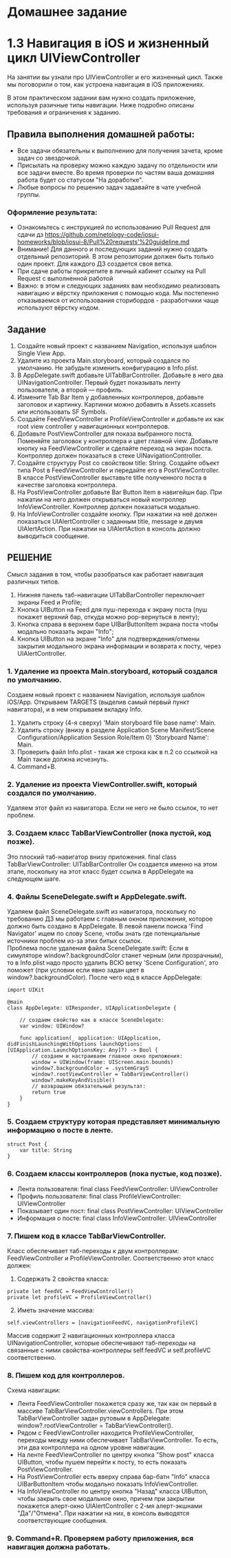 # Домашнее задание
# 1.3 Навигация в iOS и жизненный цикл UIViewController
На занятии вы узнали про UIViewController и его жизненный цикл. Также мы поговорили о том, как устроена навигация в iOS приложениях.

В этом практическом задании вам нужно создать приложение, используя разичные типы навигации. Ниже подробно описаны требования и ограничения к заданию.

## Правила выполнения домашней работы:
- Все задачи обязательны к выполнению для получения зачета, кроме задач со звездочкой. 
- Присылать на проверку можно каждую задачу по отдельности или все задачи вместе. Во время проверки по частям ваша домашняя работа будет со статусом "На доработке".
- Любые вопросы по решению задач задавайте в чате учебной группы.
### Оформление результата:
- Ознакомьтесь с инструкцией по использованию Pull Request для сдачи дз https://github.com/netology-code/iosui-homeworks/blob/iosui-8/Pull%20requests'%20guideline.md
- Внимание! Для данного и последующих заданий нужно создать отдельный репозиторий. В этом репозитории должен быть только один проект. Для каждого ДЗ создается своя ветка.
- При сдаче работы прикрепите в личный кабинет ссылку на Pull Request с выполненной работой
- Важно: в этом и следующих заданиях вам необходимо реализовать навигацию и вёрстку приложения с помощью кода. Мы постепенно отказываемся от использования сторибордов - разработчики чаще используют вёрстку кодом.

## Задание
1. Создайте новый проект с названием Navigation, используя шаблон Single View App.
2. Удалите из проекта Main.storyboard, который создался по умолчанию. Не забудьте изменить конфигурацию в Info.plist.
3. В AppDelegate.swift добавьте UITabBarController. Добавьте в него два UINavigationController. Первый будет показывать ленту пользователя, а второй — профиль.
4. Измените Tab Bar Item у добавленных контроллеров, добавьте заголовок и картинку. Картинки можно добавить в Assets.xcassets или использовать SF Symbols.
5. Создайте FeedViewController и ProfileViewController и добавьте их как root view controller у навигационных контроллеров.
6. Добавьте PostViewController для показа выбранного поста. Поменяйте заголовок у контроллера и цвет главной view. Добавьте кнопку на FeedViewController и сделайте переход на экран поста. Контроллер должен показаться в стеке UINavigationController.
7. Создайте структуру Post со свойством title: String. Создайте объект типа Post в FeedViewController и передайте его в PostViewController. В классе PostViewController выставьте title полученного поста в качестве заголовка контроллера.
8. На PostViewController добавьте Bar Button Item в навигейшн бар. При нажатии на него должен открываться новый контроллер InfoViewController. Контроллер должен показаться модально.
9. На InfoViewController создайте кнопку. При нажатии на неё должен показаться UIAlertController с заданным title, message и двумя UIAlertAction. При нажатии на UIAlertAction в консоль должно выводиться сообщение.

## РЕШЕНИЕ
Смысл задания в том, чтобы разобраться как работает навигация различных типов.
1. Нижняя панель таб-навигации UITabBarController переключает экраны Feed и Profile;
2. Кнопка UIButton на Feed для пуш-перехода к экрану поста (пуш покажет верхний бар, откуда можно pop-вернуться в ленту);
3. Кнопка справа в верхнем баре UIBarButtonItem экрана поста чтобы модально показать экран "Info";
4. Кнопка UIButton на экране "Info" для подтверждения/отмены закрытия модального экрана информации и возврата к посту, через UIAlertController. 

### 1. Удаление из проекта Main.storyboard, который создался по умолчанию. 
Создаем новый проект с названием Navigation, используя шаблон iOS/App.
Открываем TARGETS (выделив самый первый пункт навигатора), и в нем открываем вкладку Info.
1) Удалить строку (4-я сверху) 'Main storyboard file base name': Main.
2) Удалить строку (внизу в разделе Application Scene Manifest/Scene Configuratiion/Application Session Role/Item 0) 'Storyboard Name': Main.
3) Проверить файл Info.plist - такая же строка как в п.2 со ссылкой на Main также должна исчезнуть.
4) Command+B.

### 2. Удаление из проекта ViewController.swift, который создался по умолчанию.
Удаляем этот файл из навигатора. Если не него не было ссылок, то нет проблем.

### 3. Создаем класс TabBarViewController (пока пустой, код позже).
Это плоский таб-навигатор внизу приложения.
final class TabBarViewController: UITabBarController
Он создается именно на этом этапе, поскольку на этот класс будет ссылка в AppDelegate на следующем шаге. 

### 4. Файлы SceneDelegate.swift и AppDelegate.swift.
Удаляем файл SceneDelegate.swift из навигатора, поскольку по требованию ДЗ мы работаем с главным окном приложения, которое должно быть создано в AppDelegate.
В левой панели поиска 'Find Navigator' ищем по слову Scene, чтобы знать где потенциальные источники проблем из-за этих битых ссылок.  
Проблема после удаления файла SceneDelegate.swift:
Если в симуляторе window?.backgroundColor станет черным (или прозрачным), то
в Info.plist надо просто удалить ВСЮ ветку 'Scene Configuration', это поможет (при условии если явно задан цвет в window?.backgroundColor).
После чего код в классе AppDelegate:
```
import UIKit

@main
class AppDelegate: UIResponder, UIApplicationDelegate {

    // создаем свойство как в классе SceneDelegate:
    var window: UIWindow?

    func application(_ application: UIApplication, didFinishLaunchingWithOptions launchOptions: [UIApplication.LaunchOptionsKey: Any]?) -> Bool {
        // создаем и настраиваем главное окно приложения:
        window = UIWindow(frame: UIScreen.main.bounds)
        window?.backgroundColor = .systemGray5
        window?.rootViewController = TabBarViewController()
        window?.makeKeyAndVisible()
        // возвращаем обязательный результат:
        return true
    }
}
```

### 5. Создаем структуру которая представляет минимальную информацию о посте в ленте.
```
struct Post {
    var title: String
}
```

### 6. Создаем классы контроллеров (пока пустые, код позже).
- Лента пользователя:   final class FeedViewController: UIViewController 
- Профиль пользователя: final class ProfileViewController: UIViewController
- Показывает один пост: final class PostViewController: UIViewController
- Информация о посте:   final class InfoViewController: UIViewController 

### 7. Пишем код в классе TabBarViewController.
Класс обеспечивает таб-переходы к двум контроллерам: FeedViewController и ProfileViewController.
Соответственно этот класс должен:
1. Содержать 2 свойства класса:
```
private let feedVC = FeedViewController()
private let profileVC = ProfileViewController()
```
2. Иметь значение массива: 
```
self.viewControllers = [navigationFeedVC, navigationProfileVC] 
```
 Массив содержит 2 навигационных контроллера класса UINavigationController, которые обеспечивают таб-переходы на связанные с ними свойства-контроллеры self.feedVC и self.profileVC соответственно.  

### 8. Пишем код для контроллеров.
Схема навигации:
- Лента FeedViewController покажется сразу же, так как он первый в массиве TabBarViewController.viewControllers.
  При этом TabBarViewController задан рутовым в AppDelegate: window?.rootViewController = TabBarViewController().
- Рядом с FeedViewController находится ProfileViewController, переходы между ними обеспечивает TabBarViewController. То есть, эти два контроллера на одном уровне навигации.
- На ленте FeedViewController по центру кнопка "Show post" класса UIButton, чтобы пушем перейти к посту, то есть показать PostViewController.
- На PostViewController есть вверху справа бар-батн "Info" класса UIBarButtonItem чтобы модально показать InfoViewController.
- На InfoViewController по центру кнопка "Назад" класса UIButton, чтобы закрыть свое модальное окно, причем при закрытии покажется алерт-окно UIAlertController с 2-мя алерт-экшнами "Да"/"Отмена". При нажатии на них, в консоль выводятся соответствующие сообщения.

### 9. Command+R. Проверяем работу приложения, вся навигация должна работать.


